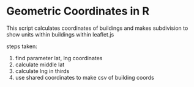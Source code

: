 # Geometric Coordinates in R

This script calculates coordinates of buildings and makes 
subdivision to show units within buildings within leaflet.js

steps taken:

1. find parameter lat, lng coordinates
2. calculate middle lat
3. calculate lng in thirds
4. use shared coordinates to make csv of building coords


